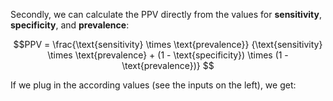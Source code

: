 

Secondly, we can calculate the PPV directly from the values for **sensitivity**, **specificity**, and **prevalence**:    


$$PPV = \frac{\text{sensitivity} \times \text{prevalence}}
  {\text{sensitivity} \times \text{prevalence} + 
  (1 - \text{specificity}) \times (1 - \text{prevalence})} $$
  
If we plug in the according values (see the inputs on the left), we get:

